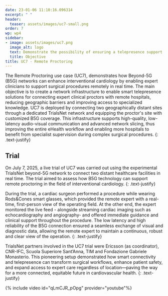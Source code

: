 ```yaml
---
date: 23-01-06 11:10:16.096314
excerpt: " "
header:
  teaser: assets/images/uc7-small.png
order: 7
wp: wp4
sidebar:
- image: assets/images/uc7.png
  image_alt: logo
  text: Demonstrate the possibility of ensuring a telepresence support in surgical field based on 5G wireless network, in the field of interventional cardiology.
  title: Objective
title: UC7 - Remote Proctoring
---
```


The Remote Proctoring use case (UC7), demonstrates how Beyond-5G (B5G) networks can enhance interventional cardiology by enabling expert clinicians to support surgical procedures remotely in real time. The main objective is to create a network infrastructure to enable smart telepresence solutions for connecting expert clinical proctors with remote hospitals, reducing geographic barriers and improving access to specialized knowledge. UC7 is deployed by connecting two geographically distant sites through a dedicated TrialsNet network and equipping the proctor's site with customized B5G coverage. This infrastructure supports high-quality, low-latency audio-visual communication and advanced network slicing, thus improving the entire eHealth workflow and enabling more hospitals to benefit from specialist supervision during complex surgical procedures.
{: .text-justify}

## Trial
On July 7, 2025, a live trial of UC7 was carried out using the experimental TrialsNet beyond-5G network to connect two distant healthcare facilities in real time. The trial aimed to assess how B5G technology can support remote proctoring in the field of interventional cardiology.
{: .text-justify}

During the trial, a cardiac surgeon performed a procedure while wearing Rods&Cones smart glasses, which provided the remote expert with a real-time, first-person view of the operating field. At the other end, the expert monitored the live feed - alongside streaming cardiac imaging such as echocardiography and angiography- and offered immediate guidance and clinical support throughout the procedure. The low latency and high reliability of the B5G connection ensured a seamless exchange of visual and diagnostic data, allowing the remote expert to maintain a continuous, robust and clear view of the operation.
{: .text-justify}

TrialsNet partners involved in the UC7 trial were Ericsson (as coordinator), CNR-IFC, Scuola Superiore Sant’Anna, TIM and Fondazione Gabriele Monasterio.  This pioneering setup demonstrated how smart connectivity and telepresence can transform surgical workflows, enhance patient safety, and expand access to expert care regardless of location—paving the way for a more connected, equitable future in cardiovascular health.
{: .text-justify}
 
{% include video id="qLmCJR_pOpg" provider="youtube"%}

